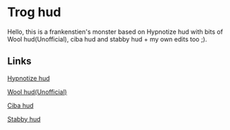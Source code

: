# Trog hud

Hello, this is a frankenstien's monster based on Hypnotize hud with bits of Wool hud(Unofficial), ciba hud and stabby hud + my own edits too ;).

## Links

[Hypnotize hud](https://github.com/Hypnootize/hypnotize-hud)

[Wool hud(Unofficial)](https://github.com/WAT-THE-FRICC/WoolhudUnofficial)

[Ciba hud](https://github.com/CibaCityHuds/cibahud)

[Stabby hud](https://github.com/Freenchyy/Updated-StabbyHUD)